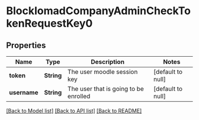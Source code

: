 # BlockIomadCompanyAdminCheckTokenRequestKey0

## Properties

Name | Type | Description | Notes
------------ | ------------- | ------------- | -------------
**token** | **String** | The user moodle session key | [default to null]
**username** | **String** | The user that is going to be enrolled | [default to null]

[[Back to Model list]](../README.md#documentation-for-models) [[Back to API list]](../README.md#documentation-for-api-endpoints) [[Back to README]](../README.md)


